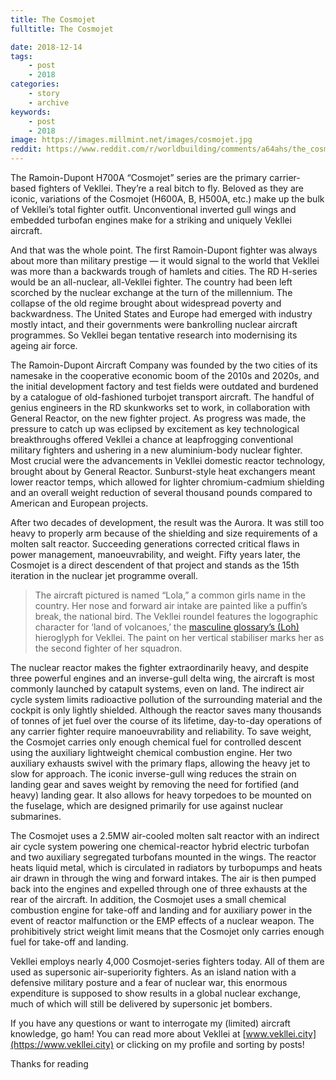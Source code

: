 ```yaml
---
title: The Cosmojet
fulltitle: The Cosmojet

date: 2018-12-14
tags:
    - post
    - 2018
categories:
    - story
    - archive
keywords:
    - post
    - 2018
image: https://images.millmint.net/images/cosmojet.jpg
reddit: https://www.reddit.com/r/worldbuilding/comments/a64ahs/the_cosmojet/
---
```


The Ramoin-Dupont H700A “Cosmojet” series are the primary carrier-based fighters of Vekllei. They’re a real bitch to fly. Beloved as they are iconic, variations of the Cosmojet (H600A, B, H500A, etc.) make up the bulk of Vekllei’s total fighter outfit. Unconventional inverted gull wings and embedded turbofan engines make for a striking and uniquely Vekllei aircraft.

And that was the whole point. The first Ramoin-Dupont fighter was always about more than military prestige — it would signal to the world that Vekllei was more than a backwards trough of hamlets and cities. The RD H-series would be an all-nuclear, all-Vekllei fighter. The country had been left scorched by the nuclear exchange at the turn of the millennium. The collapse of the old regime brought about widespread poverty and backwardness. The United States and Europe had emerged with industry mostly intact, and their governments were bankrolling nuclear aircraft programmes. So Vekllei began tentative research into modernising its ageing air force.

The Ramoin-Dupont Aircraft Company was founded by the two cities of its namesake in the cooperative economic boom of the 2010s and 2020s, and the initial development factory and test fields were outdated and burdened by a catalogue of old-fashioned turbojet transport aircraft. The handful of genius engineers in the RD skunkworks set to work, in collaboration with General Reactor, on the new fighter project. As progress was made, the pressure to catch up was eclipsed by excitement as key technological breakthroughs offered Vekllei a chance at leapfrogging conventional military fighters and ushering in a new aluminium-body nuclear fighter. Most crucial were the advancements in Vekllei domestic reactor technology, brought about by General Reactor. Sunburst-style heat exchangers meant lower reactor temps, which allowed for lighter chromium-cadmium shielding and an overall weight reduction of several thousand pounds compared to American and European projects.

After two decades of development, the result was the Aurora. It was still too heavy to properly arm because of the shielding and size requirements of a molten salt reactor. Succeeding generations corrected critical flaws in power management, manoeuvrability, and weight. Fifty years later, the Cosmojet is a direct descendent of that project and stands as the 15th iteration in the nuclear jet programme overall.

>The aircraft pictured is named “Lola,” a common girls name in the country. Her nose and forward air intake are painted like a puffin’s break, the national bird. The Vekllei roundel features the logographic character for ‘land of volcanoes,’ the [masculine glossary’s (Loh)](https://vekllei.city/language/) hieroglyph for Vekllei. The paint on her vertical stabiliser marks her as the second fighter of her squadron.

The nuclear reactor makes the fighter extraordinarily heavy, and despite three powerful engines and an inverse-gull delta wing, the aircraft is most commonly launched by catapult systems, even on land. The indirect air cycle system limits radioactive pollution of the surrounding material and the cockpit is only lightly shielded. Although the reactor saves many thousands of tonnes of jet fuel over the course of its lifetime, day-to-day operations of any carrier fighter require manoeuvrability and reliability. To save weight, the Cosmojet carries only enough chemical fuel for controlled descent using the auxiliary lightweight chemical combustion engine. Her two auxiliary exhausts swivel with the primary flaps, allowing the heavy jet to slow for approach. The iconic inverse-gull wing reduces the strain on landing gear and saves weight by removing the need for fortified (and heavy) landing gear. It also allows for heavy torpedoes to be mounted on the fuselage, which are designed primarily for use against nuclear submarines.

The Cosmojet uses a 2.5MW air-cooled molten salt reactor with an indirect air cycle system powering one chemical-reactor hybrid electric turbofan and two auxiliary segregated turbofans mounted in the wings. The reactor heats liquid metal, which is circulated in radiators by turbopumps and heats air drawn in through the wing and forward intakes. The air is then pumped back into the engines and expelled through one of three exhausts at the rear of the aircraft. In addition, the Cosmojet uses a small chemical combustion engine for take-off and landing and for auxiliary power in the event of reactor malfunction or the EMP effects of a nuclear weapon. The prohibitively strict weight limit means that the Cosmojet only carries enough fuel for take-off and landing.

Vekllei employs nearly 4,000 Cosmojet-series fighters today. All of them are used as supersonic air-superiority fighters. As an island nation with a defensive military posture and a fear of nuclear war, this enormous expenditure is supposed to show results in a global nuclear exchange, much of which will still be delivered by supersonic jet bombers.

If you have any questions or want to interrogate my (limited) aircraft knowledge, go ham! You can read more about Vekllei at [www.vekllei.city](https://www.vekllei.city) or clicking on my profile and sorting by posts!

Thanks for reading
